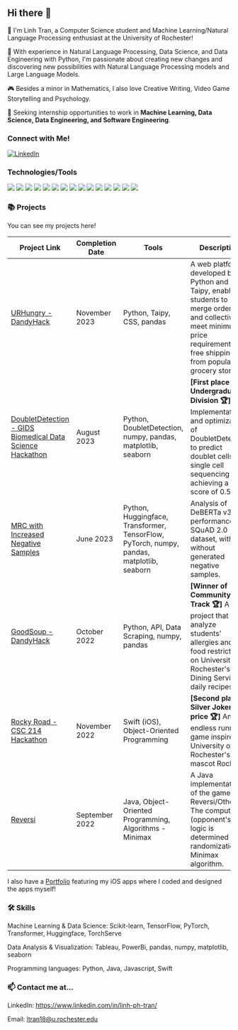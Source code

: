 ## Hi there 👋

🐳 I'm Linh Tran, a Computer Science student and Machine Learning/Natural Language Processing enthusiast at the University of Rochester! 

🔭 With experience in Natural Language Processing, Data Science, and Data Engineering with Python, I'm passionate about creating new changes and discovering new possibilities with Natural Language Processing models and Large Language Models. 

🎮 Besides a minor in Mathematics, I also love Creative Writing, Video Game Storytelling and Psychology. 

🌱 Seeking internship opportunities to work in **Machine Learning, Data Science, Data Engineering, and Software Engineering**.

### Connect with Me!

[![LinkedIn](https://img.shields.io/badge/LinkedIn-blue?style=for-the-badge&logo=linkedin&logoColor=white)](https://www.linkedin.com/in/linh-ph-tran)

### Technologies/Tools

![](https://img.shields.io/badge/Code-Python-informational?style=flat&logo=python&logoColor=white&color=2bbc8a) ![](https://img.shields.io/badge/Code-Java-informational?style=flat&logo=java&logoColor=white&color=2bbc8a) ![](https://img.shields.io/badge/Code-SQL-informational?style=flat&logo=mysql&logoColor=white&color=2bbc8a)  ![](https://img.shields.io/badge/Code-C%2FC%2B%2B-informational?style=flat&logo=c&logoColor=white&color=2bbc8a)  ![](https://img.shields.io/badge/Code-Bash-informational?style=flat&logo=gnubash&logoColor=white&color=2bbc8a)  ![](https://img.shields.io/badge/Code-HTML-informational?style=flat&logo=html5&logoColor=white&color=2bbc8a)  ![](https://img.shields.io/badge/Code-CSS-informational?style=flat&logo=css3&logoColor=white&color=2bbc8a)
![](https://img.shields.io/badge/Tool-PyTorch-informational?style=flat&logo=pytorch&logoColor=white&color=2bbc8a)  ![](https://img.shields.io/badge/Tool-PyTorch_Lightning-informational?style=flat&logo=pytorch&logoColor=white&color=2bbc8a)  ![](https://img.shields.io/badge/Tool-Transformers-informational?style=flat&logo=python&logoColor=white&color=2bbc8a)  ![](https://img.shields.io/badge/Tool-Jupyter_Notebook-informational?style=flat&logo=jupyter&logoColor=white&color=2bbc8a)  ![](https://img.shields.io/badge/Tool-Wandb-informational?style=flat&logo=wandb&logoColor=white&color=2bbc8a)  ![](https://img.shields.io/badge/Tool-Linux%2FUnix-informational?style=flat&logo=linux&logoColor=white&color=2bbc8a)  ![](https://img.shields.io/badge/Tool-Git-informational?style=flat&logo=git&logoColor=white&color=2bbc8a)  ![](https://img.shields.io/badge/Editor-VS_Code-informational?style=flat&logo=visualstudiocode&logoColor=white&color=2bbc8a)

### 📚 Projects

You can see my projects here! 

| Project Link | Completion Date | Tools | Description |
| --- | --- | --- | --- |
| [URHungry - DandyHack](https://github.com/javac0f/URHungry/) | November 2023 | Python, Taipy, CSS, pandas | A web platform developed by Python and Taipy, enabling students to merge orders and collectively meet minimum price requirements for free shipping from popular grocery stores. |
| [DoubletDetection - GIDS Biomedical Data Science Hackathon](https://github.com/lnhtrn/Hackathon-Summer-2023) | August 2023 | Python, DoubletDetection, numpy, pandas, matplotlib, seaborn | **\[First place Undergraduate Division 🏆\]** Implementation and optimization of DoubletDetection to predict doublet cells in single cell sequencing data, achieving a MCC score of 0.556. |
| [MRC with Increased Negative Samples](https://github.com/lnhtrn/SQuAD-DeBERTa-negative-samples) | June 2023 | Python, Huggingface, Transformer, TensorFlow, PyTorch, numpy, pandas, matplotlib, seaborn | Analysis of DeBERTa v3's performance on SQuAD 2.0 dataset, with and without generated negative samples. |
| [GoodSoup - DandyHack](https://devpost.com/software/goodsoup) | October 2022 | Python, API, Data Scraping, numpy, pandas | **\[Winner of Community Track 🏆\]** A project that analyze students’ allergies and food restrictions on University of Rochester's Dining Service’s daily recipes. |
| [Rocky Road - CSC 214 Hackathon](https://github.com/lnhtrn/Rocky-Road) | November 2022 | Swift (iOS), Object-Oriented Programming | **\[Second place - Silver Joker price 🏆\]** An endless running game inspired by University of Rochester's mascot Rocky. |
| [Reversi](https://github.com/lnhtrn/Reversi) | September 2022 | Java, Object-Oriented Programming, Algorithms - Minimax | A Java implementation of the game Reversi/Othello. The computer's (opponent's) logic is determined by randomization or Minimax algorithm. | 

I also have a [Portfolio](https://github.com/lnhtrn/lnhtrn/blob/main/lnhtrn_app_portfolio.pdf) featuring my iOS apps where I coded and designed the apps myself! 

### 🛠️ Skills

Machine Learning & Data Science: Scikit-learn, TensorFlow, PyTorch, Transformer, Huggingface, TorchServe

Data Analysis & Visualization: Tableau, PowerBi, pandas, numpy, matplotlib, seaborn

Programming languages: Python, Java, Javascript, Swift


### 📫 Contact me at...

LinkedIn: https://www.linkedin.com/in/linh-ph-tran/

Email: ltran18@u.rochester.edu

<!--
**lnhtrn/lnhtrn** is a ✨ _special_ ✨ repository because its `README.md` (this file) appears on your GitHub profile.

Here are some ideas to get you started:

- 🔭 I’m currently working on ...
- 🌱 I’m currently learning ...
- 👯 I’m looking to collaborate on ...
- 🤔 I’m looking for help with ...
- 💬 Ask me about ...
- 📫 How to reach me: ...
- 😄 Pronouns: ...
- ⚡ Fun fact: ...
-->
